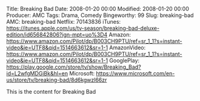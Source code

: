 Title: Breaking Bad
Date: 2008-01-20 00:00
Modified: 2008-01-20 00:00
Producer: AMC
Tags: Drama, Comedy
Bingeworthy: 99
Slug: breaking-bad
AMC: breaking-bad
Netflix: 70143836
iTunes: https://itunes.apple.com/us/tv-season/breaking-bad-deluxe-edition/id656842806?ign-mpt=uo%3D4
Amazon: https://www.amazon.com/Pilot/dp/B003CH9PTU/ref=sr_1_1?s=instant-video&ie=UTF8&qid=1514663612&sr=1-1
AmazonVideo: https://www.amazon.com/Pilot/dp/B003CH9PTU/ref=sr_1_1?s=instant-video&ie=UTF8&qid=1514663612&sr=1-1
GooglePlay: https://play.google.com/store/tv/show/Breaking_Bad?id=L2wfgMDGiBk&hl=en
Microsoft: https://www.microsoft.com/en-us/store/tv/breaking-bad/8d6kgwzl66zr

This is the content for Breaking Bad
